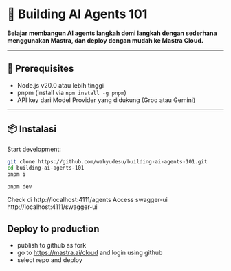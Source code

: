 # 🧠 Building AI Agents 101

**Belajar membangun AI agents langkah demi langkah dengan sederhana menggunakan Mastra, dan deploy dengan mudah ke Mastra Cloud.**

---

## 🧰 Prerequisites

- Node.js v20.0 atau lebih tinggi  
- pnpm (install via `npm install -g pnpm`)  
- API key dari Model Provider yang didukung (Groq atau Gemini)

---

## 📦 Instalasi

Start development:

```bash
git clone https://github.com/wahyudesu/building-ai-agents-101.git
cd building-ai-agents-101
pnpm i
```

```
pnpm dev
```

Check di http://localhost:4111/agents
Access swagger-ui http://localhost:4111/swagger-ui

## Deploy to production
- publish to github as fork 
- go to https://mastra.ai/cloud and login using github
- select repo and deploy
